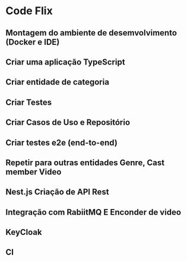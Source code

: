 # Code Flix

## Montagem do ambiente de desemvolvimento (Docker e IDE)
## Criar uma aplicação TypeScript
## Criar entidade de categoria
## Criar Testes
## Criar Casos de Uso e Repositório
## Criar testes e2e (end-to-end)

## Repetir para outras entidades Genre, Cast member Video

## Nest.js Criação de API Rest
## Integração com RabiitMQ E Enconder de video
## KeyCloak
## CI
